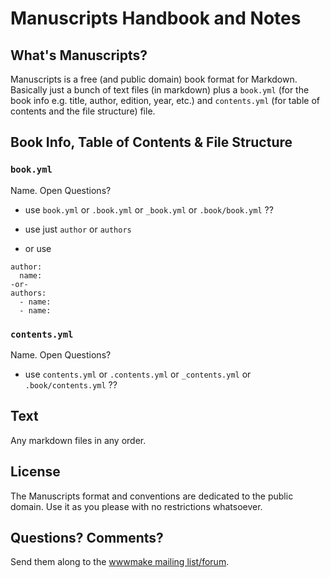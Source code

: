 # Manuscripts Handbook and Notes

## What's Manuscripts?

Manuscripts is a free (and public domain) book format for Markdown.
Basically just a bunch of text files (in markdown) plus a `book.yml` (for the book info e.g. title, author, edition, year, etc.)
and `contents.yml` (for table of contents and the file structure) file.


## Book Info, Table of Contents & File Structure

### `book.yml`

Name. Open Questions?

- use `book.yml` or `.book.yml` or `_book.yml` or `.book/book.yml`  ??

- use just `author` or `authors`
- or use 

```
author:
  name:
-or-
authors:
  - name:
  - name:
```
  


### `contents.yml`

Name. Open Questions?

- use `contents.yml` or `.contents.yml` or `_contents.yml` or `.book/contents.yml` ??


## Text

Any markdown files in any order.



## License

The Manuscripts format and conventions are dedicated to the public domain.
Use it as you please with no restrictions whatsoever.

## Questions? Comments?

Send them along to the [wwwmake mailing list/forum](http://groups.google.com/group/wwwwmake).

